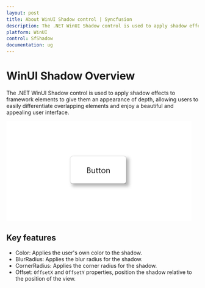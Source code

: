 ```yaml
---
layout: post
title: About WinUI Shadow control | Syncfusion
description: The .NET WinUI Shadow control is used to apply shadow effects to any framework element to create a beautiful and appealing UI.
platform: WinUI
control: SfShadow
documentation: ug
---
```


# WinUI Shadow Overview

The .NET WinUI Shadow control is used to apply shadow effects to framework elements to give them an appearance of depth, allowing users to easily differentiate overlapping elements and enjoy a beautiful and appealing user interface.

![Shadow control overview in WinUI](Shadow_images/winui_shadow_overview.png)

## Key features

* Color: Applies the user's own color to the shadow.
* BlurRadius: Applies the blur radius for the shadow.
* CornerRadius: Applies the corner radius for the shadow.
* Offset: `OffsetX` and `OffsetY` properties, position the shadow relative to the position of the view.
